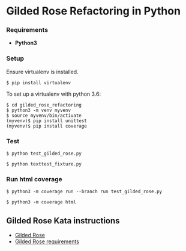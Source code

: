 # Gilded Rose Refactoring in Python

### Requirements

* **Python3** 

### Setup

Ensure virtualenv is installed.

```
$ pip install virtualenv
```
To set up a virtualenv with python 3.6:

```  
$ cd gilded_rose_refactoring
$ python3 -m venv myvenv
$ source myvenv/bin/activate
(myvenv)$ pip install unittest
(myvenv)$ pip install coverage
```
### Test

```
$ python test_gilded_rose.py
```
```
$ python texttest_fixture.py
```

### Run html coverage 

```
$ python3 -m coverage run --branch run test_gilded_rose.py
```
```
$ python3 -m coverage html
```



## Gilded Rose Kata instructions

* [Gilded Rose](https://github.com/emilybache/GildedRose-Refactoring-Kata)
* [Gilded Rose requirements](https://github.com/emilybache/GildedRose-Refactoring-Kata/blob/master/GildedRoseRequirements.txt)

